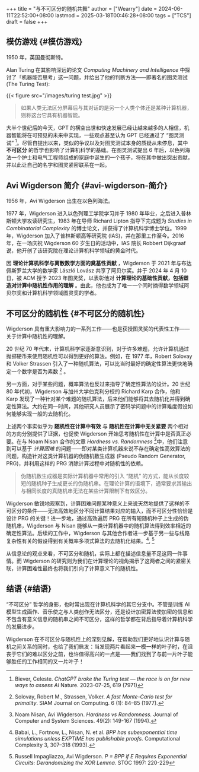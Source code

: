 +++
title = "与不可区分的随机共舞"
author = ["Wearry"]
date = 2024-06-11T22:52:00+08:00
lastmod = 2025-03-18T00:46:28+08:00
tags = ["TCS"]
draft = false
+++

## 模仿游戏 {#模仿游戏}

1950 年，英国曼彻斯特。

Alan Turing 在其影响深远的论文 _Computing Machinery and Intelligence_
中探讨了「机器能否思考」这一问题，并给出了他的判断方法——即著名的图灵测试 (The Turing Test):

{{< figure src="/images/turing test.jpg" >}}

> 如果人类无法区分屏幕后与其对话的是另一个人类个体还是某种计算机器，则称这台它具有机器智能。

大半个世纪后的今天，GPT 的横空出世和快速发展已经让越来越多的人相信，机器智能将在可预见的未来中实现，一些观点甚至认为 GPT 已经通过了 “图灵测试”&nbsp;[^fn:1]。尽管自提出以来，类似的争议以及对图灵测试本身的质疑从未停息，其中 **不可区分** 的哲学也影响了计算机科学的基础。在图灵测试提出 6 年后，以色列海法一个护士和电气工程师组成的家庭中诞生的一个孩子，将在其中做出突出贡献，并以此让自己的名字和图灵紧密联系在一起。


## Avi Wigderson 简介 {#avi-wigderson-简介}

1956 年，Avi Wigderson 出生在以色列海法。

1977 年，Wigderson 进入以色列理工学院学习并于 1980 年毕业，之后进入普林斯顿大学攻读研究生，1983 年在导师 Richard Lipton 指导下完成题为
_Studies in Combinatorial Complexity_ 的博士论文，并获得了计算机科学博士学位。1999 年，Wigderson 加入了普林斯顿高等研究院 (IAS)，并在那里工作至今。2016 年，在一场庆祝 Wigderson 60 岁生日的活动中，IAS 院长
Robbert Dijkgraaf 说，他开创了该研究院在理论计算机科学领域的黄金时代。

因 **理论计算机科学与离散数学方面的奠基性贡献** ，Wigderson 于 2021 年与布达佩斯罗兰大学的数学家 László Lovász 共享了阿贝尔奖。并于 2024 年 4
月 10 日，被 ACM 授予 2023 年图灵奖，以表彰他对 **计算理论的基础性贡献，包括塑造对计算中随机性作用的理解** 。由此，他也成为了唯一一个同时摘得数学领域阿贝尔奖和计算机科学领域图灵奖的学者。


## 不可区分的随机性 {#不可区分的随机性}

Wigderson 具有重大影响力的一系列工作——也是获授图灵奖的代表性工作——关于计算中随机性的理解。

20 世纪 70 年代末，计算机科学家逐渐意识到，对于许多难题，允许计算机通过抛掷硬币来使用随机性可以得到更好的算法。例如，在 1977 年，Robert
Solovay 和 Volker Strassen 引入了一种随机算法，可以比当时最好的确定性算法更快地确定一个数字是否为素数&nbsp;[^fn:2] 。

另一方面，对于某些问题，概率算法也反过来指导了确定性算法的设计。20 世纪 80 年代初，Wigderson 与加州大学伯克利分校的 Richard Karp 合作，他和
Karp 发现了一种针对某个难题的随机算法，后来他们能够将其去随机化并得到确定性算法。大约在同一时间，其他研究人员展示了密码学问题中的计算难度假设如何能够实现一般的去随机化。

上述两个事实似乎为 **随机性在计算中有效** 与 **随机性在计算中无关紧要** 两个相对的方向分别提供了证据，也促使 Wigderson 开始思考随机性在计算中是否真正必要。在与 Noam Nisan 合作的文章 _Hardness
vs. Randomness_&nbsp;[^fn:3]中，他们注意到可以基于 _计算困难_ 的问题——即对某类计算机器来说不存在确定性高效算法的问题，构造针对这类计算机器的伪随机数生成器 (Pseudo Random Generator, PRG)，并利用这样的 PRG 消除计算过程中对随机性的依赖。

> 伪随机数生成器是实际计算机器中常用的引入 “随机” 的方式，能从长度较短的随机种子生成更长的伪随机串。在理论计算的语境下，通常要求其输出与相同长度的真随机串无法在某些计算限制下有效区分。

Wigderson 敏锐地观察到，计算困难问题某种意义上来说天然地提供了这样的不可区分的条件——无法高效地区分不同计算结果对应的输入，而不可区分性恰恰是设计 PRG 的关键！进一步地，通过高效遍历 PRG 在所有短随机种子上生成的伪随机串，Wigderson 与 Nisan 能够从一类计算机器中的随机算法得到效率相近的确定性算法。后续的工作中，Wigderson 与其他合作者进一步基于另一些与线路复杂性有关的假设得到有关概率多项式算法的去随机化结果。[^fn:4],&nbsp;[^fn:5]

从信息论的观点来看，不可区分和随机，实际上都在描述信息量不足这同一件事情。而 Wigderson 的研究则为我们在计算理论的视角揭示了这两者之间的紧密关联，计算困难性最终也将我们引向了计算意义下的随机性。


## 结语 {#结语}

“不可区分” 哲学的身影，也时常出现在计算机科学的其它分支中。不管是训练
AI 模型生成画作、音乐使之与人类创作无法区分，还是设计加密算法使加密的信息和不包含有意义信息的随机串之间不可区分，这样的哲学都在背后指导着计算机科学的发展进步。

Wigderson 在不可区分与随机性上的深刻见解，在帮助我们更好地认识计算与随机之间关系的同时，也给了我们启发：当发现两片看起来一模一样的叶子时，在沮丧于它们的难以区分之前，也许值得高兴的一点是——我们找到了与前一片叶子能够胜任的工作相同的又一片叶子！

[^fn:1]: Biever, Celeste.  _ChatGPT broke the Turing test — the race is
    on for new ways to assess AI_ Nature. 2023-07-25, 619 (7971)
[^fn:2]: Solovay, Robert M., Strassen, Volker.  _A fast Monte-Carlo test
    for primality_.  SIAM Journal on Computing. 6 (1): 84–85 (1977).
[^fn:3]: Noam Nisan, Avi Wigderson.  _Hardness vs Randomness._ Journal
    of Computer and System Sciences. 49(2): 149-167 (1994).
[^fn:4]: Babai, L., Fortnow, L., Nisan, N. et al.  _BPP has
    subexponential time simulations unless EXPTIME has publishable
    proofs._ Computational Complexity 3, 307–318 (1993).
[^fn:5]: Russell Impagliazzo, Avi Wigderson.  _P = BPP if E Requires
    Exponential Circuits: Derandomizing the XOR Lemma._ STOC 1997: 220-229